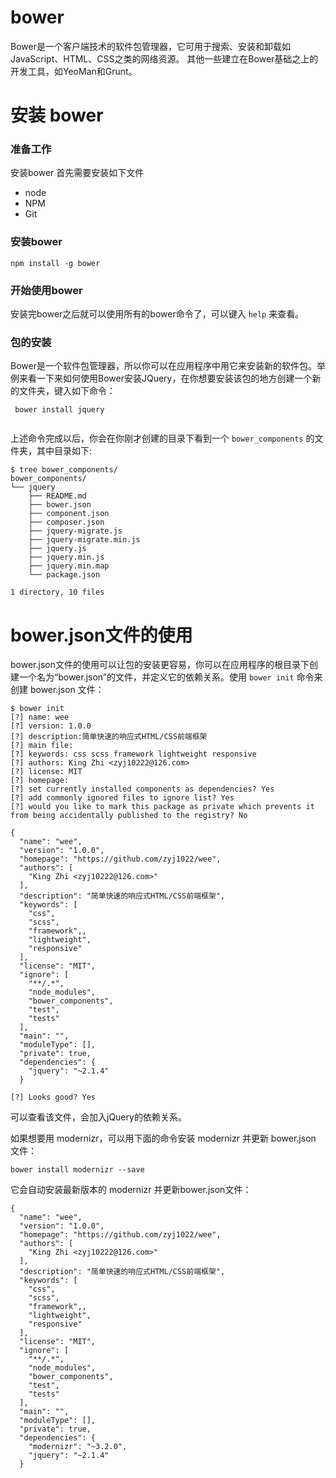 
#  bower 

Bower是一个客户端技术的软件包管理器，它可用于搜索、安装和卸载如JavaScript、HTML、CSS之类的网络资源。
其他一些建立在Bower基础之上的开发工具，如YeoMan和Grunt。

#  安装 bower

### 准备工作

安装bower 首先需要安装如下文件

- node
- NPM
- Git

### 安装bower

```
npm install -g bower

```

### 开始使用bower

安装完bower之后就可以使用所有的bower命令了，可以键入 `help` 来查看。


### 包的安装

Bower是一个软件包管理器，所以你可以在应用程序中用它来安装新的软件包。举例来看一下来如何使用Bower安装JQuery，在你想要安装该包的地方创建一个新的文件夹，键入如下命令：

```
 bower install jquery
 
```

上述命令完成以后，你会在你刚才创建的目录下看到一个 `bower_components` 的文件夹，其中目录如下:

```
$ tree bower_components/
bower_components/
└── jquery
    ├── README.md
    ├── bower.json
    ├── component.json
    ├── composer.json
    ├── jquery-migrate.js
    ├── jquery-migrate.min.js
    ├── jquery.js
    ├── jquery.min.js
    ├── jquery.min.map
    └── package.json

1 directory, 10 files

```


# bower.json文件的使用

bower.json文件的使用可以让包的安装更容易，你可以在应用程序的根目录下创建一个名为“bower.json”的文件，并定义它的依赖关系。使用 `bower init` 命令来创建 bower.json 文件：

```
$ bower init
[?] name: wee
[?] version: 1.0.0
[?] description:简单快速的响应式HTML/CSS前端框架
[?] main file:
[?] keywords: css scss framework lightweight responsive
[?] authors: King Zhi <zyj10222@126.com>
[?] license: MIT
[?] homepage:
[?] set currently installed components as dependencies? Yes
[?] add commonly ignored files to ignore list? Yes
[?] would you like to mark this package as private which prevents it from being accidentally published to the registry? No

{
  "name": "wee",
  "version": "1.0.0",
  "homepage": "https://github.com/zyj1022/wee",
  "authors": [
    "King Zhi <zyj10222@126.com>"
  ],
  "description": "简单快速的响应式HTML/CSS前端框架",
  "keywords": [
    "css",
    "scss",
    "framework",,
    "lightweight",
    "responsive"
  ],
  "license": "MIT",
  "ignore": [
    "**/.*",
    "node_modules",
    "bower_components",
    "test",
    "tests"
  ],
  "main": "",
  "moduleType": [],
  "private": true,
  "dependencies": {
    "jquery": "~2.1.4"
  }
  
[?] Looks good? Yes

```
可以查看该文件，会加入jQuery的依赖关系。

如果想要用 modernizr，可以用下面的命令安装 modernizr 并更新 bower.json 文件：

```
bower install modernizr --save

```

它会自动安装最新版本的 modernizr 并更新bower.json文件：

```
{
  "name": "wee",
  "version": "1.0.0",
  "homepage": "https://github.com/zyj1022/wee",
  "authors": [
    "King Zhi <zyj10222@126.com>"
  ],
  "description": "简单快速的响应式HTML/CSS前端框架",
  "keywords": [
    "css",
    "scss",
    "framework",,
    "lightweight",
    "responsive"
  ],
  "license": "MIT",
  "ignore": [
    "**/.*",
    "node_modules",
    "bower_components",
    "test",
    "tests"
  ],
  "main": "",
  "moduleType": [],
  "private": true,
  "dependencies": {
    "modernizr": "~3.2.0",
    "jquery": "~2.1.4"
  }

```



